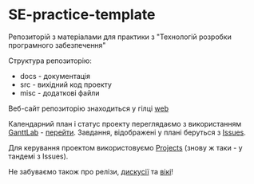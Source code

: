 # SE-practice-template

Репозиторій з матеріалами для практики з "Технологій розробки програмного забезпечення" 

Структура репозиторію:
* docs - документація
* src - вихідний код проекту
* misc - додаткові файли

Веб-сайт репозиторію знаходиться у гілці [web](https://github.com/liketaurus/SE-practice-template/tree/web)

Календарний план і статус проекту переглядаємо з використанням [GanttLab](https://github.com/ganttlab/ganttlab) - [перейти](https://app.ganttlab.com/). Завдання, відображені у плані беруться з [Issues](https://github.com/liketaurus/SE-practice-template/issues). 

Для керування проектом використовуємо [Projects](https://github.com/liketaurus/SE-practice-template/projects) (знову ж таки - у тандемі з Issues).

Не забуваємо також про релізи, [дискусії](https://github.com/liketaurus/SE-practice-template/discussions) та [вікі](https://github.com/liketaurus/SE-practice-template/wiki)!
